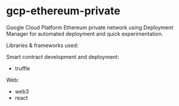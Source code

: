 # gcp-ethereum-private

Google Cloud Platform Ethereum private network using Deployment Manager for automated deployment and quick experimentation.

Libraries & frameworks used:

Smart contract development and deployment:
- truffle

Web:
- web3
- react

